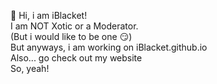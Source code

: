  👋 Hi, i am iBlacket!             
 I am NOT Xotic or a Moderator.                          
 (But i would like to be one 😏)                  
 But anyways, i am working on iBlacket.github.io               
 Also... go check out my website               
 So, yeah!            

